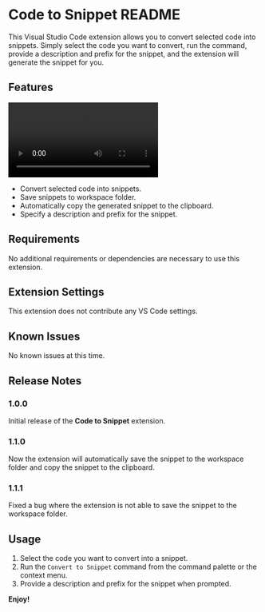 # Code to Snippet README

This Visual Studio Code extension allows you to convert selected code into snippets. Simply select the code you want to convert, run the command, provide a description and prefix for the snippet, and the extension will generate the snippet for you.

## Features
<video controls src="demo.mp4" title="Demo video"></video>

- Convert selected code into snippets.
- Save snippets to workspace folder.
- Automatically copy the generated snippet to the clipboard.
- Specify a description and prefix for the snippet.


## Requirements

No additional requirements or dependencies are necessary to use this extension.

## Extension Settings

This extension does not contribute any VS Code settings.

## Known Issues

No known issues at this time.

## Release Notes

### 1.0.0

Initial release of the **Code to Snippet** extension.

### 1.1.0

Now the extension will automatically save the snippet to the workspace folder and copy the snippet to the clipboard.

### 1.1.1

Fixed a bug where the extension is not able to save the snippet to the workspace folder.

## Usage

1. Select the code you want to convert into a snippet.
2. Run the `Convert to Snippet` command from the command palette or the context menu.
3. Provide a description and prefix for the snippet when prompted.

**Enjoy!**
